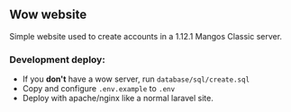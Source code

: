 ## Wow website

Simple website used to create accounts in a 1.12.1 Mangos Classic server.

### Development deploy:

- If you **don't** have a wow server, run ```database/sql/create.sql```
- Copy and configure ```.env.example``` to ```.env```
- Deploy with apache/nginx like a normal laravel site.

